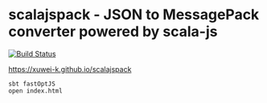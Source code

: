 # scalajspack - JSON to MessagePack converter powered by scala-js

[![Build Status](https://travis-ci.org/xuwei-k/scalajspack.svg)](https://travis-ci.org/xuwei-k/scalajspack)

<https://xuwei-k.github.io/scalajspack>

```
sbt fastOptJS
open index.html
```
